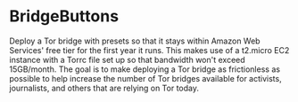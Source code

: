 # BridgeButtons

Deploy a Tor bridge with presets so that it stays within Amazon Web Services' free tier for the first year it runs. This makes use of a t2.micro EC2 instance with a Torrc file set up so that bandwidth won't exceed 15GB/month. The goal is to make deploying a Tor bridge as frictionless as possible to help increase the number of Tor bridges available for activists, journalists, and others that are relying on Tor today.